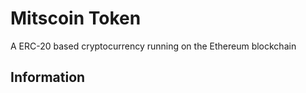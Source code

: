 # Mitscoin Token
A ERC-20 based cryptocurrency running on the Ethereum blockchain

## Information



